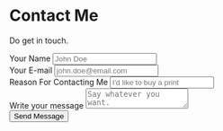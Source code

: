 # Contact Me

Do get in touch.

<form action="https://djreed.uk/contact.php" method="post">
  <div>
    <label for="name">Your Name</label>
    <input type="text" id="name" name="visitor_name" placeholder="John Doe" pattern=[A-Z\sa-z]{3,20} required>
  </div>
  <div>
    <label for="email">Your E-mail</label>
    <input type="email" id="email" name="visitor_email" placeholder="john.doe@email.com" required>
  </div>
  <div>
    <label for="title">Reason For Contacting Me</label>
    <input type="text" id="title" name="email_title" required placeholder="I'd like to buy a print" pattern=[A-Za-z0-9\s]{8,60}>
  </div>
  <div class="elem-group">
    <label for="message">Write your message</label>
    <textarea id="message" name="visitor_message" placeholder="Say whatever you want." required></textarea>
  </div>
  <button type="submit">Send Message</button>
</form>
